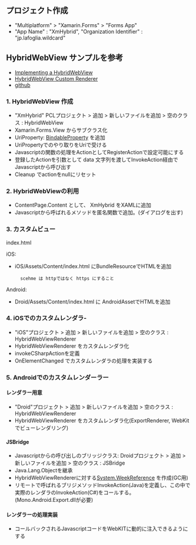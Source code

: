 ## プロジェクト作成

- "Multiplatform" > "Xamarin.Forms" > "Forms App"
- "App Name" : "XmHybrid", "Organization Identifier" : "jp.lafoglia.wildcard"

## HybridWebView サンプルを参考

- [Implementing a HybridWebView](https://developer.xamarin.com/guides/xamarin-forms/custom-renderer/hybridwebview/)
- [HybridWebView Custom Renderer](https://developer.xamarin.com/samples/xamarin-forms/customrenderers/hybridwebview/)
- [github](https://github.com/xamarin/xamarin-forms-samples/tree/master/CustomRenderers/HybridWebView)



### 1. HybridWebView 作成

- "XmHybrid" PCLプロジェクト > 追加 > 新しいファイルを追加 > 空のクラス : HybridWebView
- Xamarin.Forms.View からサブクラス化
- UriProperty: [BindableProperty](https://developer.xamarin.com/api/type/Xamarin.Forms.BindableProperty/) を追加
- UriPropertyでのやり取りをUriで受ける
- Javascriptの関数の処理をActionとしてRegisterActionで設定可能にする
- 登録したActionを引数として data 文字列を渡してInvokeAction経由でJavascriptから呼び出す
- Cleanup でactionをnullにリセット

### 2. HybridWebViewの利用

- ContentPage.Content として、 XmHybrid をXAMLに追加
- Javascriptから呼ばれるメソッドを匿名関数で追加。(ダイアログを出す)


### 3. カスタムビュー

index.html

iOS:

- iOS/Assets/Content/index.html にBundleResourceでHTMLを追加


		scehme は httpではなく https にすること

Android:

- Droid/Assets/Content/index.html に AndroidAssetでHTMLを追加

### 4. iOSでのカスタムレンダラ-

- "iOS"プロジェクト > 追加 > 新しいファイルを追加 > 空のクラス : HybridWebViewRenderer
- HybridWebViewRenderer をカスタムレンダラ化
- invokeCSharpActionを定義
- OnElementChanged でカスタムレンダラの処理を実装する


### 5. Androidでのカスタムレンダーラー

#### レンダラー用意

- "Droid"プロジェクト > 追加 > 新しいファイルを追加 > 空のクラス : HybridWebViewRenderer
- HybridWebViewRenderer をカスタムレンダラ化(ExportRenderer, WebKitでビューレンダリング)

#### JSBridge

- Javascriptからの呼び出しのブリッジクラス: Droidプロジェクト > 追加 > 新しいファイルを追加 > 空のクラス : JSBridge
- Java.Lang.Objectを継承
- HybridWebViewRendererに対する[System.WeekReference](https://developer.xamarin.com/api/type/System.WeakReference%3CT%3E/) を作成(GC用)
- リモートで呼ばれるブリジメソッドInvokeAction(Java)を定義し、この中で実際のレンダラのInvokeAction(C#)をコールする。(Mono.Android.Export.dllが必要)


#### レンダラーの処理実装

- コールバックされるJavascriptコードをWebKITに動的に注入できるようにする
